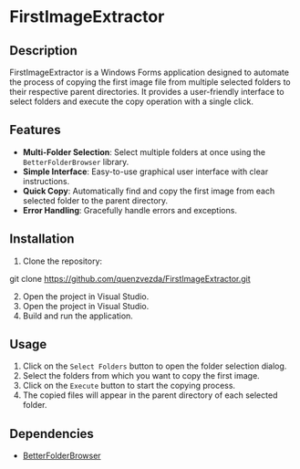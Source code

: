 # FirstImageExtractor
## Description

FirstImageExtractor is a Windows Forms application designed to automate the process of copying the first image file from multiple selected folders to their respective parent directories. It provides a user-friendly interface to select folders and execute the copy operation with a single click.

## Features

- **Multi-Folder Selection**: Select multiple folders at once using the `BetterFolderBrowser` library.
- **Simple Interface**: Easy-to-use graphical user interface with clear instructions.
- **Quick Copy**: Automatically find and copy the first image from each selected folder to the parent directory.
- **Error Handling**: Gracefully handle errors and exceptions.

## Installation

1. Clone the repository:

git clone https://github.com/quenzvezda/FirstImageExtractor.git

2. Open the project in Visual Studio.
3. Open the project in Visual Studio.
4. Build and run the application.

## Usage

1. Click on the `Select Folders` button to open the folder selection dialog.
2. Select the folders from which you want to copy the first image.
3. Click on the `Execute` button to start the copying process.
4. The copied files will appear in the parent directory of each selected folder.

## Dependencies

- [BetterFolderBrowser](https://www.nuget.org/packages/BetterFolderBrowser/)
